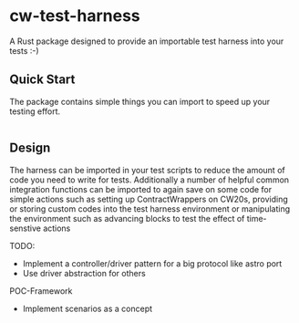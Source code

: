 # cw-test-harness 

A Rust package designed to provide an importable test harness into your tests :-) 

## Quick Start

The package contains simple things you can import to speed up your testing effort.

```rust

```

## Design 
The harness can be imported in your test scripts to reduce the amount of code you need to write for tests. Additionally a number of helpful common integration functions can be imported to again save on some code for simple actions such as setting up ContractWrappers on CW20s, providing or storing custom codes into the test harness environment or manipulating the environment such as advancing blocks to test the effect of time-senstive actions


TODO: 

+ Implement a controller/driver pattern for a big protocol like astro port 
+ Use driver abstraction for others 

POC-Framework 

+ Implement scenarios as a concept 
